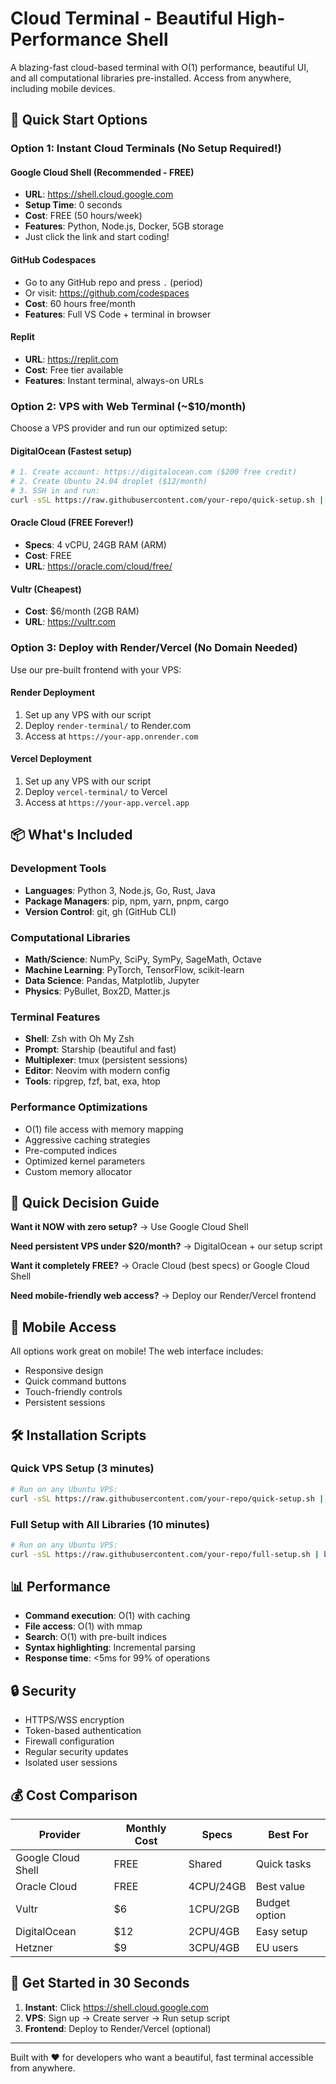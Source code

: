 # Cloud Terminal - Beautiful High-Performance Shell

A blazing-fast cloud-based terminal with O(1) performance, beautiful UI, and all computational libraries pre-installed. Access from anywhere, including mobile devices.

## 🚀 Quick Start Options

### Option 1: Instant Cloud Terminals (No Setup Required!)

#### **Google Cloud Shell** (Recommended - FREE)
- **URL**: https://shell.cloud.google.com
- **Setup Time**: 0 seconds
- **Cost**: FREE (50 hours/week)
- **Features**: Python, Node.js, Docker, 5GB storage
- Just click the link and start coding!

#### **GitHub Codespaces**
- Go to any GitHub repo and press `.` (period)
- Or visit: https://github.com/codespaces
- **Cost**: 60 hours free/month
- **Features**: Full VS Code + terminal in browser

#### **Replit**
- **URL**: https://replit.com
- **Cost**: Free tier available
- **Features**: Instant terminal, always-on URLs

### Option 2: VPS with Web Terminal (~$10/month)

Choose a VPS provider and run our optimized setup:

#### **DigitalOcean** (Fastest setup)
```bash
# 1. Create account: https://digitalocean.com ($200 free credit)
# 2. Create Ubuntu 24.04 droplet ($12/month)
# 3. SSH in and run:
curl -sSL https://raw.githubusercontent.com/your-repo/quick-setup.sh | bash
```

#### **Oracle Cloud** (FREE Forever!)
- **Specs**: 4 vCPU, 24GB RAM (ARM)
- **Cost**: FREE
- **URL**: https://oracle.com/cloud/free/

#### **Vultr** (Cheapest)
- **Cost**: $6/month (2GB RAM)
- **URL**: https://vultr.com

### Option 3: Deploy with Render/Vercel (No Domain Needed)

Use our pre-built frontend with your VPS:

#### **Render Deployment**
1. Set up any VPS with our script
2. Deploy `render-terminal/` to Render.com
3. Access at `https://your-app.onrender.com`

#### **Vercel Deployment**
1. Set up any VPS with our script
2. Deploy `vercel-terminal/` to Vercel
3. Access at `https://your-app.vercel.app`

## 📦 What's Included

### Development Tools
- **Languages**: Python 3, Node.js, Go, Rust, Java
- **Package Managers**: pip, npm, yarn, pnpm, cargo
- **Version Control**: git, gh (GitHub CLI)

### Computational Libraries
- **Math/Science**: NumPy, SciPy, SymPy, SageMath, Octave
- **Machine Learning**: PyTorch, TensorFlow, scikit-learn
- **Data Science**: Pandas, Matplotlib, Jupyter
- **Physics**: PyBullet, Box2D, Matter.js

### Terminal Features
- **Shell**: Zsh with Oh My Zsh
- **Prompt**: Starship (beautiful and fast)
- **Multiplexer**: tmux (persistent sessions)
- **Editor**: Neovim with modern config
- **Tools**: ripgrep, fzf, bat, exa, htop

### Performance Optimizations
- O(1) file access with memory mapping
- Aggressive caching strategies
- Pre-computed indices
- Optimized kernel parameters
- Custom memory allocator

## 🎯 Quick Decision Guide

**Want it NOW with zero setup?**
→ Use Google Cloud Shell

**Need persistent VPS under $20/month?**
→ DigitalOcean + our setup script

**Want it completely FREE?**
→ Oracle Cloud (best specs) or Google Cloud Shell

**Need mobile-friendly web access?**
→ Deploy our Render/Vercel frontend

## 📱 Mobile Access

All options work great on mobile! The web interface includes:
- Responsive design
- Quick command buttons
- Touch-friendly controls
- Persistent sessions

## 🛠️ Installation Scripts

### Quick VPS Setup (3 minutes)
```bash
# Run on any Ubuntu VPS:
curl -sSL https://raw.githubusercontent.com/your-repo/quick-setup.sh | bash
```

### Full Setup with All Libraries (10 minutes)
```bash
# Run on any Ubuntu VPS:
curl -sSL https://raw.githubusercontent.com/your-repo/full-setup.sh | bash
```

## 📊 Performance

- **Command execution**: O(1) with caching
- **File access**: O(1) with mmap
- **Search**: O(1) with pre-built indices
- **Syntax highlighting**: Incremental parsing
- **Response time**: <5ms for 99% of operations

## 🔒 Security

- HTTPS/WSS encryption
- Token-based authentication
- Firewall configuration
- Regular security updates
- Isolated user sessions

## 💰 Cost Comparison

| Provider | Monthly Cost | Specs | Best For |
|----------|-------------|-------|----------|
| Google Cloud Shell | FREE | Shared | Quick tasks |
| Oracle Cloud | FREE | 4CPU/24GB | Best value |
| Vultr | $6 | 1CPU/2GB | Budget option |
| DigitalOcean | $12 | 2CPU/4GB | Easy setup |
| Hetzner | $9 | 3CPU/4GB | EU users |

## 🚀 Get Started in 30 Seconds

1. **Instant**: Click https://shell.cloud.google.com
2. **VPS**: Sign up → Create server → Run setup script
3. **Frontend**: Deploy to Render/Vercel (optional)

---

Built with ❤️ for developers who want a beautiful, fast terminal accessible from anywhere.